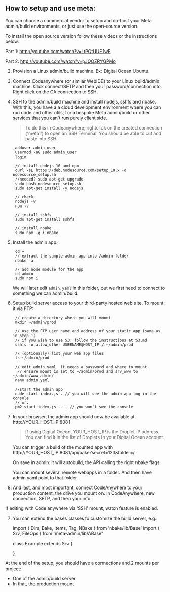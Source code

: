 ## How to setup and use meta:

You can choose a commercial vendor to setup and co-host your Meta admin/build environments, or just use the open-source version.

To install the open source version follow these videos or the instructions below.

Part 1: http://youtube.com/watch?v=LtPQtUUE1wE

Part 2: http://youtube.com/watch?v=pJQQZRYGPMo


2. Provision a Linux admin/build machine. Ex: Digital Ocean Ubuntu.

1. Connect Codeanywhere (or similar WebIDE) to your Linux build/admin machine. Click connect/SFTP and then your password/connection info.
Right click on the CA connection to SSH.


3. SSH to the admin/build machine and install nodejs, sshfs and nbake. With this, you have a a cloud development environment where you can run node and other utils, for a bespoke Meta admin/build or other services that you can't run purely client side.

   > To do this in Codeanywhere, rightclick on the created connection ('meta1') to open an SSH Terminal. You should be able to cut and paste into SSH:

        adduser admin_user
        usermod -aG sudo admin_user
        login

        // install nodejs 10 and npm
        curl -sL https://deb.nodesource.com/setup_10.x -o nodesource_setup.sh
        //needed? sudo apt-get upgrade
        sudo bash nodesource_setup.sh
        sudo apt-get install -y nodejs

        // check
        nodejs -v
        npm -v

        // install sshfs
        sudo apt-get install sshfs

        // install nbake
        sudo npm -g i nbake

4. Install the admin app.

        cd ~
        // extract the sample admin app into /admin folder
        nbake -a

        // add node module for the app
        cd admin
        sudo npm i

   We will later edit `admin.yaml` in this folder, but we first need to connect to something we can admin/build.

5. Setup build server access to your third-party hosted web site. To mount it via FTP:

        // create a directory where you will mount
        mkdir ~/admin/prod

        // use the FTP user name and address of your static app (same as in step 1)
        // if you wish to use S3, follow the instructions at S3.md
        sshfs -o allow_other USERNAME@HOST_IP:/ ~/admin/prod

        // (optionally) list your web app files
        ls ~/admin/prod

        // edit admin.yaml. It needs a password and where to mount.
         // ensure mount is set to ~/admin/prod and srv_www to ~/admin/www_admin/
        nano admin.yaml

        //start the admin app
        node start index.js . // you will see the admin app log in the console
        // or:
        pm2 start index.js -- . // you won't see the console


6. In your browser, the admin app should now be available at http://YOUR_HOST_IP:8081

   > If using Digital Ocean, YOUR_HOST_IP is the Droplet IP address. You can find it in the list of Droplets in your Digital Ocean account.

   You can trigger a build of the mounted app with http://YOUR_HOST_IP:8081/api/bake?secret=123&folder=/

   On save in admin: it will autobuild, the API calling the right nbake flags.

   You can mount several remote webapps in a folder. And then have admin.yaml point to that folder.

7. And last, and most important, connect CodeAnywhere to your production content, the drive you mount on. In CodeAnywhere, new connection, SFTP, and then your info.

If editing with Code anywhere via 'SSH' mount, watch feature is enabled.

7. You can extend the bases classes to customize the build server, e.g.:

      import { Dirs, Bake, Items, Tag, NBake } from 'nbake/lib/Base'
      import { Srv, FileOps } from 'meta-admin/lib/ABase'

      class Example extends Srv {

      }


At the end of the setup, you should have a connections and 2 mounts per project:
- One of the admin/build server
- In that, the production mount
